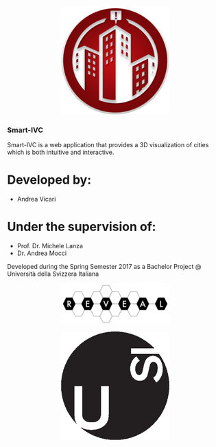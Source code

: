 <p align="center">
<img src="images/logo.png" width="50%" height="50%" />
</p>

### Smart-IVC ###
Smart-IVC is a web application that provides a 3D visualization of cities which is both intuitive and interactive.

# Developed by:
-   Andrea Vicari

# Under the supervision of:
- Prof. Dr. Michele Lanza
- Dr. Andrea Mocci


Developed during the Spring Semester 2017 as a Bachelor Project @ Università della Svizzera Italiana

<p align="center">
<img src="images/REVEALogo-black.pdf" width="50%"/>
</p>
<p align="center">
<img src="images/logo_usi.eps" width="50%"/>
</p>
